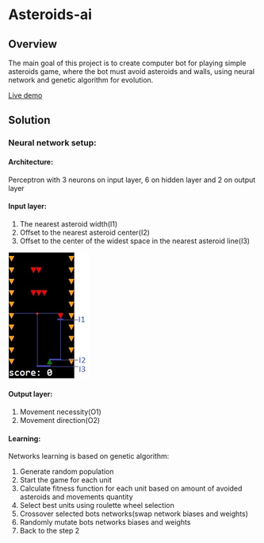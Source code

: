 ﻿# Asteroids-ai
## Overview
The main goal of this project is to create computer bot for playing simple asteroids game, where the bot must avoid asteroids and walls, using neural network and genetic algorithm for evolution.

[Live demo](https://haturihanzo.github.io/Asteroids-ai/)

## Solution
### Neural network setup:
#### Architecture:
Perceptron with 3 neurons on input layer, 6 on hidden layer and 2 on output layer
#### Input layer:
1. The nearest asteroid width(I1)
2. Offset to the nearest asteroid center(I2)
3. Offset to the center of the widest space in the nearest asteroid line(I3)

![input-layers](readme-assets/input-layers.jpg)

#### Output layer:
1. Movement necessity(O1)
2. Movement direction(O2)

#### Learning:
Networks learning is based on genetic algorithm:
1. Generate random population
2. Start the game for each unit 
3. Calculate fitness function for each unit based on amount of avoided asteroids and movements quantity
4. Select best units using roulette wheel selection
5. Crossover selected bots networks(swap network biases and weights)
6. Randomly mutate bots networks biases and weights
7. Back to the step 2
